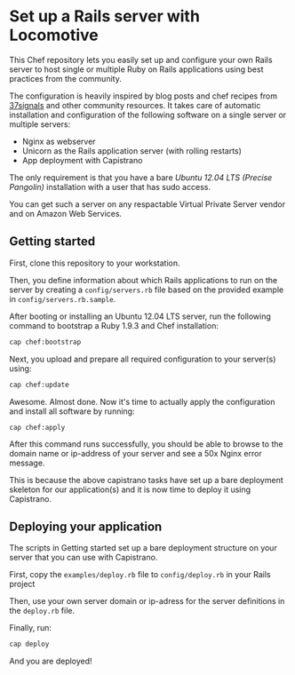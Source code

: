 Set up a Rails server with Locomotive
=====================================

This Chef repository lets you easily set up and configure your own Rails server
to host single or multiple Ruby on Rails applications using best
practices from the community. 

The configuration is heavily inspired by blog posts and chef recipes
from [37signals](http://37signals.com) and other community resources. It takes 
care of automatic installation and configuration of the following software 
on a single server or multiple servers:

* Nginx as webserver
* Unicorn as the Rails application server (with rolling restarts)
* App deployment with Capistrano

The only requirement is that you have a bare *Ubuntu 12.04 LTS (Precise Pangolin)*
installation with a user that has sudo access. 

You can get such a server on any respactable Virtual Private Server vendor 
and on Amazon Web Services.

## Getting started

First, clone this repository to your workstation.

Then, you define information about which Rails applications to run on
the server by creating a ```config/servers.rb``` file based on the provided
example in `config/servers.rb.sample`.

After booting or installing an Ubuntu 12.04 LTS server, run the following
command to bootstrap a Ruby 1.9.3 and Chef installation:

```sh
cap chef:bootstrap
```

Next, you upload and prepare all required configuration to your server(s) using:

```sh
cap chef:update
```

Awesome. Almost done. Now it's time to actually apply
the configuration and install all software by running:

```
cap chef:apply
```

After this command runs successfully, you should be able to browse to the
domain name or ip-address of your server and see a 50x Nginx error message.

This is because the above capistrano tasks have set up a bare deployment
skeleton for our application(s) and it is now time to deploy it using
Capistrano.

## Deploying your application

The scripts in Getting started set up a bare deployment structure on your
server that you can use with Capistrano.

First, copy the ```examples/deploy.rb``` file to ```config/deploy.rb``` in your
Rails project

Then, use your own server domain or ip-adress for the server definitions in the
```deploy.rb``` file.

Finally, run:

```sh
cap deploy
```

And you are deployed!